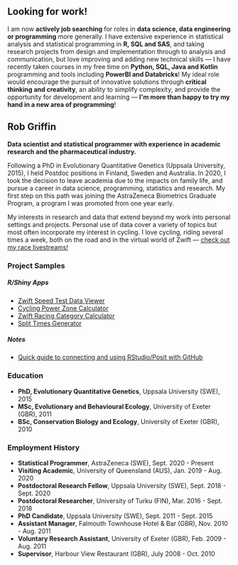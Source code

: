 ## Looking for work!

I am now **actively job searching** for roles in **data science, data engineering or programming** more generally. I have extensive experience in statistical analysis and statistical programming in **R, SQL and SAS**, and taking research projects from design and implementation through to analysis and communication, but love improving and adding new technical skills &mdash; I have recently taken courses in my free time on **Python, SQL, Java and Kotlin** programming and tools including **PowerBI and Databricks**! My ideal role would encourage the pursuit of innovative solutions through **critical thinking and creativity**, an ability to simplify complexity, and provide the opportunity for development and learning &mdash; **I'm more than happy to try my hand in a new area of programming**! 


## Rob Griffin

**Data scientist and statistical programmer with experience in academic research and the pharmaceutical industry.**

Following a PhD in Evolutionary Quantitative Genetics (Uppsala University, 2015), I held Postdoc positions in Finland, Sweden and Australia. In 2020, I took the decision to leave academia due to the impacts on family life, and pursue a career in data science, programming, statistics and research. My first step on this path was joining the AstraZeneca Biometrics Graduate Program, a program I was promoted from one year early. 

My interests in research and data that extend beyond my work into personal settings and projects. Personal use of data cover a variety of topics but most often incorporate my interest in cycling. I love cycling, riding several times a week, both on the road and in the virtual world of Zwift &mdash; [check out my race livestreams!](https://www.youtube.com/live/Q3ss9m7YyFI?feature=share&t=1900)

### Project Samples

##### R/Shiny Apps

- [Zwift Speed Test Data Viewer](https://griffindatasci.shinyapps.io/zwift_speed_data/)
- [Cycling Power Zone Calculator](https://griffindatasci.shinyapps.io/ftp_power_zones/)
- [Zwift Racing Category Calculator](https://griffindatasci.shinyapps.io/zwift_ce/)
- [Split Times Generator](https://griffindatasci.shinyapps.io/cycling_splits/)


##### Notes
- [Quick guide to connecting and using RStudio/Posit with GitHub](https://github.com/griffindatasci/griffindatasci/blob/main/connect_git_posit.md)


### Education

- **PhD, Evolutionary Quantitative Genetics**, Uppsala University (SWE), 2015
- **MSc, Evolutionary and Behavioural Ecology**, University of Exeter (GBR), 2011
- **BSc, Conservation Biology and Ecology**, University of Exeter (GBR), 2010


### Employment History

- **Statistical Programmer**, AstraZeneca (SWE), Sept. 2020 - Present
- **Visiting Academic**, University of Queensland (AUS), Jan. 2019 - Aug. 2020
- **Postdoctoral Research Fellow**, Uppsala University (SWE), Sept. 2018 - Sept. 2020
- **Postdoctoral Researcher**, University of Turku (FIN), Mar. 2016 - Sept. 2018
- **PhD Candidate**, Uppsala University (SWE), Sept. 2011 - Sept. 2015
- **Assistant Manager**, Falmouth Townhouse Hotel & Bar (GBR), Nov. 2010 - Aug. 2011
- **Voluntary Research Assistant**, University of Exeter (GBR), Feb. 2009 - Aug. 2011
- **Supervisor**, Harbour View Restaurant (GBR), July 2008 - Oct. 2010
